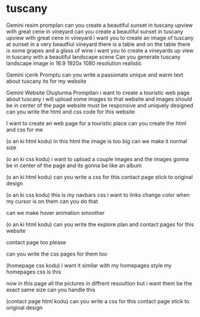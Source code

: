 # tuscany


Gemini resim prompları
can you create a beautiful sunset in tuscany upview with great cene in vineyard
can you create a beautiful sunset in tuscany upview with great cene in vineyard
i want you to create an image of tuscany at sunset in a very beautfiul vineyard there is a table and on the table there is some grapes and a glass of wine
i want you to create a vineyards up view in tuscany with a beautiful landscape scene
Can you generate tuscany landscape image in 16:9 1920x 1080 resolution realistic

Gemini içerik Promptu
can you write a passionate unique and warm text about tuscany its for my website

Gemini Website Oluşturma Promptları
i want to create a touristic web page about tuscany i will upload some images to that website and images should be in center of the page website must be responsive and uniquely designed can you write the html and css code for this website

I want to create an web page for a touristic place can you create the html and css for me

(o an ki html kodu)
in this html the image is too big can we make it normal size

(o an ki css kodu)
i want to upload a couple images and the images gonna be in center of the page and its gonna be like an album

(o an ki html kodu)
can you write a css for this contact page stick to original design

(o an ki css kodu)
this is my navbars css i want to links change color when my cursor is on them can you do that

can we make hover animation smoother

(o an ki html kodu)
can you write the explore plan and contact pages for this website

contact page too please

can you write the css pages for them too

(homepage css kodu)
i want it similar with my homepages style my homepages css is this

now in this page all the pictures in diffrent resoultion but i want them be the exact same size can you handle this

(contact page html kodu)
can you write a css for this contact page stick to original design

